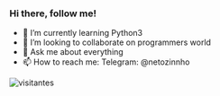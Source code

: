 ### Hi there, follow me!

- 🌱 I’m currently learning Python3
- 👯 I’m looking to collaborate on programmers world
- 💬 Ask me about everything
- 📫 How to reach me: Telegram: @netozinnho

<!--
**jacksonmoreira/jacksonmoreira** is a ✨ _special_ ✨ repository because its `README.md` (this file) appears on your GitHub profile.

Here are some ideas to get you started:

- 🌱 I’m currently learning Python3
- 👯 I’m looking to collaborate on programmers world
- 💬 Ask me about everything
- 📫 How to reach me: Telegram: @netozinho

-->
![visitantes](https://komarev.com/ghpvc/?username=jacksonmoreira&color=529e5e)
